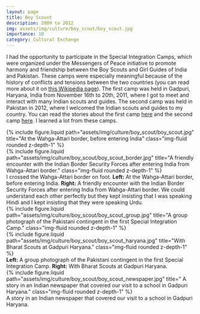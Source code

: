 ```yaml
---
layout: page
title: Boy Scount
description: 2009 to 2012
img: assets/img/culture/boy_scout/boy_scout.jpg
importance: 10
category: Cultural Exchange
---
```


I had the opportunity to participate in the Special Integration Camps, which were organized under the Messengers of Peace initiative to promote harmony and friendship between the Boy Scouts and Girl Guides of India and Pakistan. These camps were especially meaningful because of the history of conflicts and tensions between the two countries (you can read more about it on <a href="https://en.wikipedia.org/wiki/Indo-Pakistani_wars_and_conflicts" target="_blank">this Wikipedia page</a>). The first camp was held in Gadpuri, Haryana, India from November 16th to 20th, 2011, where I got to meet and interact with many Indian scouts and guides. The second camp was held in Pakistan in 2012, where I welcomed the Indian scouts and guides to my country. You can read the stories about the first camp <a href="https://sdgs.scout.org/project/ pakistan-and-india-jointly-hold-special-integration-camp-under-messengers-peace-initiative">here</a> and the second camp <a href="https://issuu.com/worldscouting/docs/3rd_issue_july_2012/7">here</a>. I learned a lot from these camps.

<div class="row">
    <div class="col-sm-4 mt-3 mt-md-0">
        {% include figure.liquid path="assets/img/culture/boy_scout/boy_scout.jpg" title="At the Wahga-Attari border, before entering India" class="img-fluid rounded z-depth-1" %}
    </div>
    <div class="col-sm-8 mt-3 mt-md-0">
        {% include figure.liquid path="assets/img/culture/boy_scout/boy_scout_border.jpg" title="A friendly encounter with the Indian Border Security Forces after entering India from Wahga-Attari border." class="img-fluid rounded z-depth-1" %}
    </div>
</div>
<div class="caption">
    I crossed the Wahga-Attari border on foot. <b>Left:</b> At the Wahga-Attari border, before entering India. <b>Right:</b> A friendly encounter with the Indian Border Security Forces after entering India from Wahga-Attari border. We could understand each other perfectly but they kept insisting that I was speaking Hindi and I kept insisting that they were speaking Urdu. 
</div>

<div class="row">
    <div class="col-sm mt-3 mt-md-0">
        {% include figure.liquid path="assets/img/culture/boy_scout/boy_scout_group.jpg" title="A group photograph of the Pakistani contingent in the first Special Integration Camp." class="img-fluid rounded z-depth-1" %}
    </div>
    <div class="col-sm mt-3 mt-md-0">
        {% include figure.liquid path="assets/img/culture/boy_scout/boy_scout_haryana.jpg" title="With Bharat Scouts at Gadpuri Haryana." class="img-fluid rounded z-depth-1" %}
    </div>
</div>
<div class="caption">
    <b>Left:</b> A group photograph of the Pakistani contingent in the first Special Integration Camp. <b>Right:</b> With Bharat Scouts at Gadpuri Haryana. 
</div>

<div class="row">
    <div class="col-sm mt-3 mt-md-0">
        {% include figure.liquid path="assets/img/culture/boy_scout/boy_scout_newspaper.jpg" title=" A story in an Indian newspaper that covered our visit to a school in Gadpuri Haryana." class="img-fluid rounded z-depth-1" %}
    </div>
</div>
<div class="caption">
   A story in an Indian newspaper that covered our visit to a school in Gadpuri Haryana.
</div>